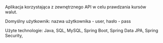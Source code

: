 Aplikacja korzystająca z zewnętrznego API w celu prawdzania kursów walut.

Domyślny użytkownik:
nazwa użytkownika - user, 
hasło - pass

Użyte technologie:
Java,
SQL,
MySQL,
Spring Boot,
Spring Data JPA,
Spring Security,

